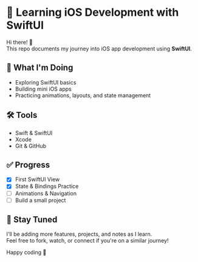 # 🚀 Learning iOS Development with SwiftUI

Hi there! 👋  
This repo documents my journey into iOS app development using **SwiftUI**.

## 📱 What I'm Doing
- Exploring SwiftUI basics
- Building mini iOS apps
- Practicing animations, layouts, and state management

## 🛠 Tools
- Swift & SwiftUI
- Xcode
- Git & GitHub

## ✅ Progress
- [x] First SwiftUI View
- [x] State & Bindings Practice
- [ ] Animations & Navigation
- [ ] Build a small project

## 📌 Stay Tuned
I'll be adding more features, projects, and notes as I learn.  
Feel free to fork, watch, or connect if you're on a similar journey!

Happy coding 🍎
